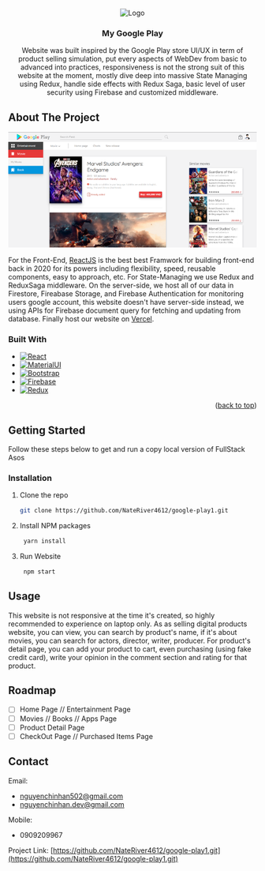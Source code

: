 
<!-- PROJECT LOGO -->
<br />
<div align="center">
    <img src="https://brandlogos.net/wp-content/uploads/2021/04/play-store-logo-512x512.png" alt="Logo" width="80" height="80">

<h3 align="center">My Google Play</h3>

  <p align="center">
   Website was built inspired by the Google Play store UI/UX in term of product selling simulation, put every aspects of WebDev from basic to advanced into practices, responsiveness is not the strong suit of this website at the moment, mostly dive deep into massive State Managing using Redux, handle side effects with Redux Saga, basic level of user security using Firebase and customized middleware.
  </p>
</div>





<!-- ABOUT THE PROJECT -->
## About The Project

[![Product Name Screen Shot][product-screenshot]](https://google-play1.vercel.app/entertainment)

For the Front-End, <a href="https://beta.reactjs.org/">ReactJS</a> is the best best Framwork for building front-end back in 2020 for its powers including flexibility, speed, reusable components, easy to approach, etc. For State-Managing we use Redux and ReduxSaga middleware. On the server-side, we host all of our data in Firestore, Fireabase Storage, and Firebase Authentication for monitoring users google account, this website doesn't have server-side instead, we using APIs for Firebase document query for fetching and updating from database. Finally host our website on <a href="https://vercel.com/dashboard">Vercel</a>.


### Built With

* [![React][React.js]][React-url]
* [![MaterialUI][MaterialUI.com]][Material-url]
* [![Bootstrap][Bootstrap.com]][Bootstrap-url]
* [![Firebase][Firebase.com]][Firebase-url]
* [![Redux][ReduxToolkit.com]][ReduxToolkit-url]

<p align="right">(<a href="#readme-top">back to top</a>)</p>



<!-- GETTING STARTED -->
## Getting Started
 
Follow these steps below to get and run a copy local version of FullStack Asos 

### Installation

1. Clone the repo
   ```sh
   git clone https://github.com/NateRiver4612/google-play1.git
   ```
2. Install NPM packages
   ```sh
    yarn install 
   ```
3. Run Website
   ```sh
    npm start
   ```


<!-- USAGE EXAMPLES -->
## Usage
This website is not responsive at the time it's created, so highly recommended to experience on laptop only. As as selling digital products website, you can view, you can search by product's name, if it's about movies, you can search for actors, director, writer, producer. For product's detail page, you can add your product to cart, even purchasing (using fake credit card), write your opinion in the comment section and rating for that product.    



<!-- ROADMAP -->
## Roadmap

- [ ] Home Page // Entertainment Page
- [ ] Movies // Books // Apps Page
- [ ] Product Detail Page 
- [ ] CheckOut Page // Purchased Items Page

<!-- CONTACT -->
## Contact

Email: 
- nguyenchinhan502@gmail.com 
- nguyenchinhan.dev@gmail.com

Mobile:
- 0909209967

Project Link: [https://github.com/NateRiver4612/google-play1.git](https://github.com/NateRiver4612/google-play1.git)



<!-- MARKDOWN LINKS & IMAGES -->
<!-- https://www.markdownguide.org/basic-syntax/#reference-style-links -->
[contributors-shield]: https://img.shields.io/github/contributors/github_username/repo_name.svg?style=for-the-badge
[contributors-url]: https://github.com/github_username/repo_name/graphs/contributors
[forks-shield]: https://img.shields.io/github/forks/github_username/repo_name.svg?style=for-the-badge
[forks-url]: https://github.com/github_username/repo_name/network/members
[stars-shield]: https://img.shields.io/github/stars/github_username/repo_name.svg?style=for-the-badge
[stars-url]: https://github.com/github_username/repo_name/stargazers
[issues-shield]: https://img.shields.io/github/issues/github_username/repo_name.svg?style=for-the-badge
[issues-url]: https://github.com/github_username/repo_name/issues
[license-shield]: https://img.shields.io/github/license/github_username/repo_name.svg?style=for-the-badge
[license-url]: https://github.com/github_username/repo_name/blob/master/LICENSE.txt
[linkedin-shield]: https://img.shields.io/badge/-LinkedIn-black.svg?style=for-the-badge&logo=linkedin&colorB=555
[linkedin-url]: https://linkedin.com/in/linkedin_username
[product-screenshot]: public/screenshot.png
[Next.js]: https://img.shields.io/badge/next.js-000000?style=for-the-badge&logo=nextdotjs&logoColor=white
[Next-url]: https://nextjs.org/
[React.js]: https://img.shields.io/badge/React-20232A?style=for-the-badge&logo=react&logoColor=61DAFB
[React-url]: https://reactjs.org/
[Vue.js]: https://img.shields.io/badge/Vue.js-35495E?style=for-the-badge&logo=vuedotjs&logoColor=4FC08D
[Vue-url]: https://vuejs.org/
[Angular.io]: https://img.shields.io/badge/Angular-DD0031?style=for-the-badge&logo=angular&logoColor=white
[Angular-url]: https://angular.io/
[Svelte.dev]: https://img.shields.io/badge/Svelte-4A4A55?style=for-the-badge&logo=svelte&logoColor=FF3E00
[Svelte-url]: https://svelte.dev/
[Laravel.com]: https://img.shields.io/badge/Laravel-FF2D20?style=for-the-badge&logo=laravel&logoColor=white
[Laravel-url]: https://laravel.com
[Bootstrap.com]: https://img.shields.io/badge/Bootstrap-563D7C?style=for-the-badge&logo=bootstrap&logoColor=white
[Bootstrap-url]: https://getbootstrap.com
[JQuery.com]: https://img.shields.io/badge/jQuery-0769AD?style=for-the-badge&logo=jquery&logoColor=white
[JQuery-url]: https://jquery.com 
[MaterialUI.com]: https://img.shields.io/badge/Material_UI-grey?style=for-the-badge&logo=MUI
[Material-url]: https://mui.com/
[Tailwind.com]: https://img.shields.io/badge/Tailwind_Css-grey?style=for-the-badge&logo=Tailwind%20CSS
[TailwindCss-url]: https://tailwindcss.com/
[AppoloGraphQl.com]: https://img.shields.io/badge/Appolo_GraphQl-black?style=for-the-badge&logo=Apollo%20GraphQL
[AppoloGraphQl-url]: https://www.apollographql.com/
[Firebase.com]: https://img.shields.io/badge/firebase-blue?style=for-the-badge&logo=Firebase
[Firebase-url]: https://console.firebase.google.com/
[ReduxToolkit.com]: https://img.shields.io/badge/redux_toolkit-purple?style=for-the-badge&logo=Redux
[ReduxToolkit-url]: https://redux-toolkit.js.org/

